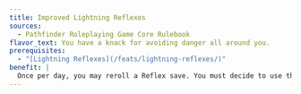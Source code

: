 ```yaml
---
title: Improved Lightning Reflexes
sources:
  - Pathfinder Roleplaying Game Core Rulebook
flavor_text: You have a knack for avoiding danger all around you.
prerequisites:
  - "[Lightning Reflexes](/feats/lightning-reflexes/)"
benefit: |
  Once per day, you may reroll a Reflex save. You must decide to use this ability before the results are revealed. You must take the second roll, even if it is worse.
---
```


